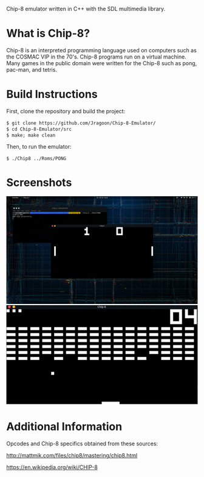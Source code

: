Chip-8 emulator written in C++  with the SDL multimedia library.

# What is Chip-8?

Chip-8 is an interpreted programming language used on computers such as the COSMAC VIP in the 70's. Chip-8 programs run on a virtual machine. Many games in the public domain were written for the Chip-8 such as pong, pac-man, and tetris.

# Build Instructions
First, clone the repository and build the project:

``` 
$ git clone https://github.com/Jragoon/Chip-8-Emulator/
$ cd Chip-8-Emulator/src
$ make; make clean
```    
Then, to run the emulator:

``` 
$ ./Chip8 ../Roms/PONG
```


# Screenshots

![Alt text](/Screenshots/Pong.png?raw=true "Pong!")
![Alt text](/Screenshots/Brix0.png?raw=true "Brix")

# Additional Information

Opcodes and Chip-8 specifics obtained from these sources:

http://mattmik.com/files/chip8/mastering/chip8.html

https://en.wikipedia.org/wiki/CHIP-8
